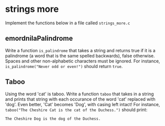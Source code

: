 # strings more

Implement the functions below in a file called `strings_more.c`

## emordnilaPalindrome

Write a function `is_palindrome` that takes a string and returns true if it is a palindrome (a word that is the same spelled backwards), false otherwise. Spaces and other non-alphabetic characters must be ignored. For instance, `is_palindrome("Never odd or even!")` should return `true`.

## Taboo

Using the word 'cat' is taboo. Write a function `taboo` that takes in a string and prints that string with each occurance of the word 'cat' replaced with 'dog'. Even better, 'Cat' becomes 'Dog', with casing left intact! For instance, `taboo("The Cheshire Cat is the cat of the Duchess.")` should print:

    The Cheshire Dog is the dog of the Duchess.
